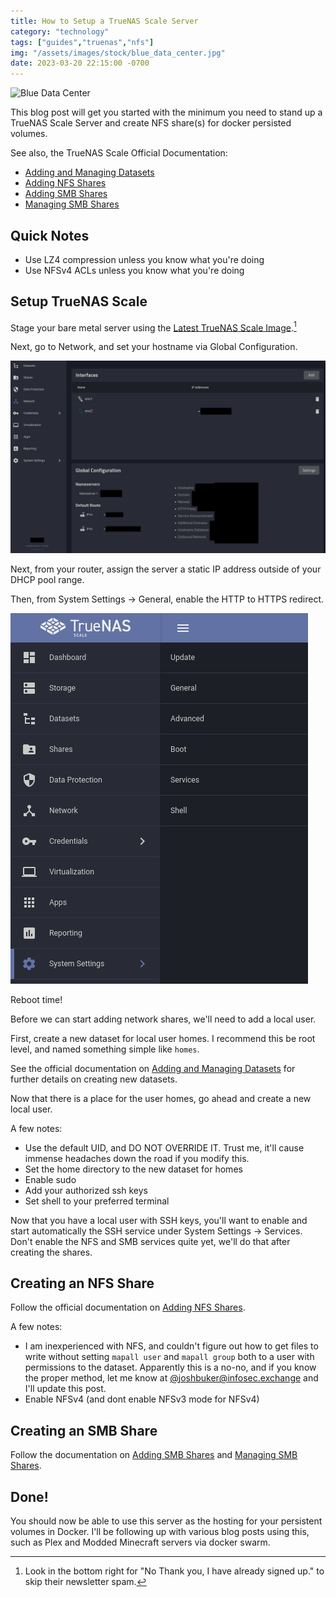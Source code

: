 ```yaml
---
title: How to Setup a TrueNAS Scale Server
category: "technology"
tags: ["guides","truenas","nfs"]
img: "/assets/images/stock/blue_data_center.jpg"
date: 2023-03-20 22:15:00 -0700
---
```


![Blue Data Center](/assets/images/stock/blue_data_center.jpg)

<!-- outline-start -->

This blog post will get you started with the minimum you need to stand up a TrueNAS Scale Server and create NFS share(s) for docker persisted volumes.

<!-- outline-end -->

See also, the TrueNAS Scale Official Documentation:
- [Adding and Managing Datasets](https://www.truenas.com/docs/scale/scaletutorials/storage/datasets/datasetsscale/)
- [Adding NFS Shares](https://www.truenas.com/docs/scale/scaletutorials/shares/nfs/addingnfsshares/)
- [Adding SMB Shares](https://www.truenas.com/docs/scale/scaletutorials/shares/smb/addsmbshares/)
- [Managing SMB Shares](https://www.truenas.com/docs/scale/scaletutorials/shares/smb/managesmbshares/)

## Quick Notes

- Use LZ4 compression unless you know what you're doing
- Use NFSv4 ACLs unless you know what you're doing

## Setup TrueNAS Scale

Stage your bare metal server using the [Latest TrueNAS Scale Image](https://www.truenas.com/download-truenas-scale/).[^1]

Next, go to Network, and set your hostname via Global Configuration.

![](/assets/images/posts/network_global_config.png)

Next, from your router, assign the server a static IP address outside of your DHCP pool range.

Then, from System Settings -> General, enable the HTTP to HTTPS redirect.

![](/assets/images/posts/truenas_scale_system_settings.png)

Reboot time!

Before we can start adding network shares, we'll need to add a local user.

First, create a new dataset for local user homes. I recommend this be root level, and named something simple like `homes`.

See the official documentation on [Adding and Managing Datasets](https://www.truenas.com/docs/scale/scaletutorials/storage/datasets/datasetsscale/) for further details on creating new datasets.

Now that there is a place for the user homes, go ahead and create a new local user.

A few notes:
- Use the default UID, and DO NOT OVERRIDE IT. Trust me, it'll cause immense headaches down the road if you modify this.
- Set the home directory to the new dataset for homes
- Enable sudo
- Add your authorized ssh keys
- Set shell to your preferred terminal

Now that you have a local user with SSH keys, you'll want to enable and start automatically the SSH service under System Settings -> Services. Don't enable the NFS and SMB services quite yet, we'll do that after creating the shares.

## Creating an NFS Share

Follow the official documentation on [Adding NFS Shares](https://www.truenas.com/docs/scale/scaletutorials/shares/nfs/addingnfsshares/).

A few notes:
- I am inexperienced with NFS, and couldn't figure out how to get files to write without setting `mapall user` and `mapall group` both to a user with permissions to the dataset. Apparently this is a no-no, and if you know the proper method, let me know at [@joshbuker@infosec.exchange](https://infosec.exchange/@joshbuker) and I'll update this post.
- Enable NFSv4 (and dont enable NFSv3 mode for NFSv4)

## Creating an SMB Share

Follow the documentation on [Adding SMB Shares](https://www.truenas.com/docs/scale/scaletutorials/shares/smb/addsmbshares/) and [Managing SMB Shares](https://www.truenas.com/docs/scale/scaletutorials/shares/smb/managesmbshares/).

## Done!

You should now be able to use this server as the hosting for your persistent volumes in Docker. I'll be following up with various blog posts using this, such as Plex and Modded Minecraft servers via docker swarm.

[^1]: Look in the bottom right for "No Thank you, I have already signed up." to skip their newsletter spam.
